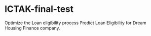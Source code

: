 # ICTAK-final-test
Optimize the Loan eligibility process Predict Loan Eligibility for Dream Housing Finance company.
